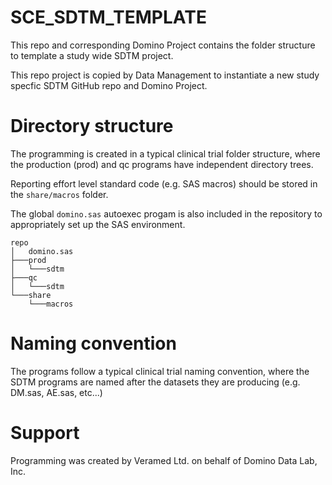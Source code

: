 # SCE_SDTM_TEMPLATE

This repo and corresponding Domino Project contains the folder structure to template a study wide SDTM project.

This repo project is copied by Data Management to instantiate a new study specfic SDTM GitHub repo and Domino Project.

# Directory structure

The programming is created in a typical clinical trial folder structure, where the production (prod) and qc programs have independent directory trees.

Reporting effort level standard code (e.g. SAS macros) should be stored in the `share/macros` folder.

The global `domino.sas` autoexec progam is also included in the repository to appropriately set up the SAS environment. 

```
repo
│   domino.sas
├───prod
│   └───sdtm
├───qc
│   └───sdtm
└───share
    └───macros
```

# Naming convention

The programs follow a typical clinical trial naming convention, where the SDTM programs are named after the datasets they are producing (e.g. DM.sas, AE.sas, etc...)

# Support

Programming was created by Veramed Ltd. on behalf of Domino Data Lab, Inc.
